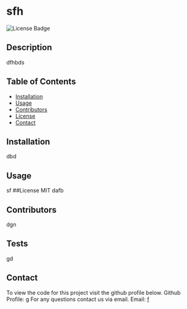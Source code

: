 # sfh
![License Badge](https://img.shields.io/badge/license-MIT-blue.svg)
## Description 
dfhbds
## Table of Contents
* [Installation](#Installation)
* [Usage](#Usage)
* [Contributors](#Contributors)
* [License](#License)
* [Contact](#Contact)
## Installation
dbd
## Usage 
sf
##License MIT
dafb
## Contributors
dgn
## Tests
gd
## Contact
To view the code for this project visit the github profile below.
Github Profile: [g](github.com/g)
For any questions contact us via email.
Email: [f](mailto:f)
